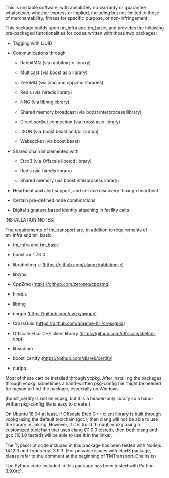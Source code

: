 This is unstable software, with absolutely no warranty or guarantee whatsoever, whether express or implied, including but not limited to those of merchantability, fitness for specific purpose, or non-infringement.

This package builds upon tm_infra and tm_basic, and provides the following pre-packaged functionalities for codes written with those two packages:

* Tagging with UUID

* Communications through
  
  - RabbitMQ (via rabbitmq-c library)

  - Multicast (via boost asio library)

  - ZeroMQ (via zmq and cppzmq libraries)

  - Redis (via hiredis library)

  - NNG (via libnng library)

  - Shared memory broadcast (via boost interprocess library)

  - Direct socket connection (via boost asio library)

  - JSON (via boost beast and/or curlpp)

  - Websocket (via boost beast)

* Shared chain implemented with

  - Etcd3 (via Offscale libetcd library)

  - Redis (via hiredis library)

  - Shared memory (via boost interprocess library)

* Heartbeat and alert support, and service discovery through heartbeat

* Certain pre-defined node combinations

* Digital signature based identity attaching in facility calls

INSTALLATION NOTES:

The requirements of tm_transport are, in addition to requirements of tm_infra and tm_basic:

* tm_infra and tm_basic

* boost >= 1.73.0

* librabbitmq-c (https://github.com/alanxz/rabbitmq-c)

* libzmq

* CppZmq (https://github.com/zeromq/cppzmq)

* hiredis

* libnng

* nngpp (https://github.com/cwzx/nngpp)

* CrossGuid (https://github.com/graeme-hill/crossguid)

* Offscale Etcd C++ client library (https://github.com/offscale/libetcd-cpp)

* libsodium

* boost_certify (https://github.com/djarek/certify) 

* curlpp

Most of these can be installed through vcpkg. After installing the packages through vcpkg, sometimes a hand-written pkg-config file might be needed for meson to find the package, especially on Windows.

(boost_certify is not on vcpkg, but it is a header-only library so a hand-written pkg-config file is easy to create.)

On Ubuntu 18.04 at least, if Offscale Etcd C++ client library is built through vcpkg using the default toolchain (gcc), then clang will not be able to use the library in linking. However, if it is build through vcpkg using a customized toolchain that uses clang (11.0.0 tested), then both clang and gcc (10.1.0 tested) will be able to use it in the linker. 

The Typescript code included in this package has been tested with Nodejs 14.12.0 and Typescript 3.9.3. (For possible issues with etcd3 package, please refer to the comment at the beginning of TMTransport_Chains.ts)

The Python code included in this package has been tested with Python 3.9.0rc1.
